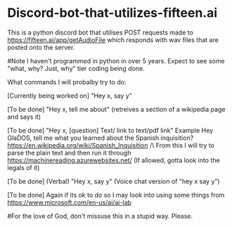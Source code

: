 # Discord-bot-that-utilizes-fifteen.ai
This is a python discord bot that utilises POST requests made to https://fifteen.ai/app/getAudioFile which responds with wav files that are posted onto the server.

#Note
I haven't programmed in python in over 5 years. Expect to see some "what, why? Just, why" tier coding being done.

What commands I will probalby try to do:

[Currently being worked on] "Hey x, say y"

[To be done] "Hey x, tell me about" (retreives a section of a wikipedia page and says it)

[To be done] "Hey x, [question] Text/ link to text/pdf link" 
Example Hey GlaDOS, tell me what you learned about the Spanish inquisition? https://en.wikipedia.org/wiki/Spanish_Inquisition
/\ From this I will try to parse the plain text and then run it through https://machinereading.azurewebsites.net/ (If allowed, gotta look into the legals of it)


[To be done] (Verbal) "Hey x, say y" (Voice chat version of "hey x say y")

[To be done] Again if its ok to do so I may look into using some things from https://www.microsoft.com/en-us/ai/ai-lab


#For the love of God, don't missuse this in a stupid way. Please.



